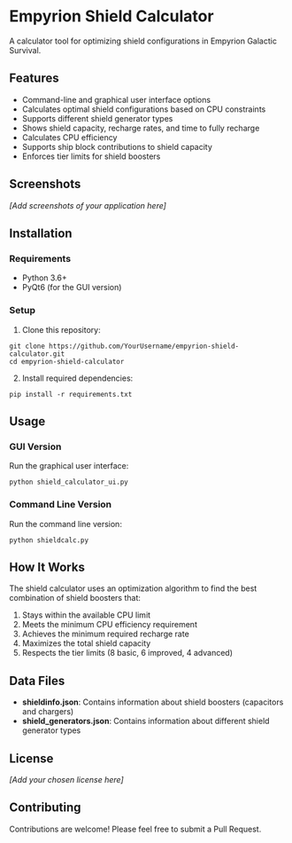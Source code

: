 # Empyrion Shield Calculator

A calculator tool for optimizing shield configurations in Empyrion Galactic Survival.

## Features

- Command-line and graphical user interface options
- Calculates optimal shield configurations based on CPU constraints
- Supports different shield generator types
- Shows shield capacity, recharge rates, and time to fully recharge
- Calculates CPU efficiency
- Supports ship block contributions to shield capacity
- Enforces tier limits for shield boosters

## Screenshots

*[Add screenshots of your application here]*

## Installation

### Requirements

- Python 3.6+
- PyQt6 (for the GUI version)

### Setup

1. Clone this repository:
```
git clone https://github.com/YourUsername/empyrion-shield-calculator.git
cd empyrion-shield-calculator
```

2. Install required dependencies:
```
pip install -r requirements.txt
```

## Usage

### GUI Version

Run the graphical user interface:
```
python shield_calculator_ui.py
```

### Command Line Version

Run the command line version:
```
python shieldcalc.py
```

## How It Works

The shield calculator uses an optimization algorithm to find the best combination of shield boosters that:
1. Stays within the available CPU limit
2. Meets the minimum CPU efficiency requirement
3. Achieves the minimum required recharge rate
4. Maximizes the total shield capacity
5. Respects the tier limits (8 basic, 6 improved, 4 advanced)

## Data Files

- **shieldinfo.json**: Contains information about shield boosters (capacitors and chargers)
- **shield_generators.json**: Contains information about different shield generator types

## License

*[Add your chosen license here]*

## Contributing

Contributions are welcome! Please feel free to submit a Pull Request.
